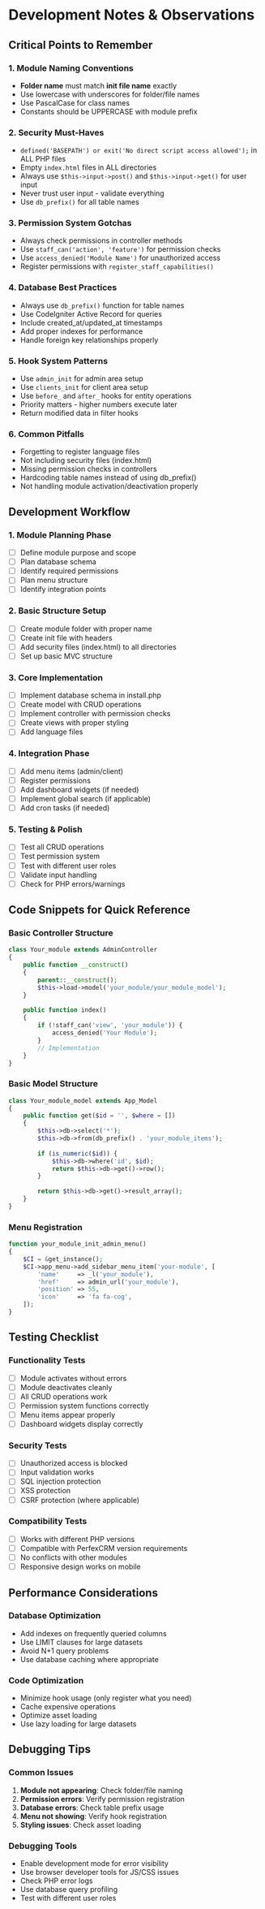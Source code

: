 # Development Notes & Observations

## Critical Points to Remember

### 1. Module Naming Conventions
- **Folder name** must match **init file name** exactly
- Use lowercase with underscores for folder/file names
- Use PascalCase for class names
- Constants should be UPPERCASE with module prefix

### 2. Security Must-Haves
- `defined('BASEPATH') or exit('No direct script access allowed');` in ALL PHP files
- Empty `index.html` files in ALL directories
- Always use `$this->input->post()` and `$this->input->get()` for user input
- Never trust user input - validate everything
- Use `db_prefix()` for all table names

### 3. Permission System Gotchas
- Always check permissions in controller methods
- Use `staff_can('action', 'feature')` for permission checks
- Use `access_denied('Module Name')` for unauthorized access
- Register permissions with `register_staff_capabilities()`

### 4. Database Best Practices
- Always use `db_prefix()` function for table names
- Use CodeIgniter Active Record for queries
- Include created_at/updated_at timestamps
- Add proper indexes for performance
- Handle foreign key relationships properly

### 5. Hook System Patterns
- Use `admin_init` for admin area setup
- Use `clients_init` for client area setup  
- Use `before_` and `after_` hooks for entity operations
- Priority matters - higher numbers execute later
- Return modified data in filter hooks

### 6. Common Pitfalls
- Forgetting to register language files
- Not including security files (index.html)
- Missing permission checks in controllers
- Hardcoding table names instead of using db_prefix()
- Not handling module activation/deactivation properly

## Development Workflow

### 1. Module Planning Phase
- [ ] Define module purpose and scope
- [ ] Plan database schema
- [ ] Identify required permissions
- [ ] Plan menu structure
- [ ] Identify integration points

### 2. Basic Structure Setup
- [ ] Create module folder with proper name
- [ ] Create init file with headers
- [ ] Add security files (index.html) to all directories
- [ ] Set up basic MVC structure

### 3. Core Implementation
- [ ] Implement database schema in install.php
- [ ] Create model with CRUD operations
- [ ] Implement controller with permission checks
- [ ] Create views with proper styling
- [ ] Add language files

### 4. Integration Phase
- [ ] Add menu items (admin/client)
- [ ] Register permissions
- [ ] Add dashboard widgets (if needed)
- [ ] Implement global search (if applicable)
- [ ] Add cron tasks (if needed)

### 5. Testing & Polish
- [ ] Test all CRUD operations
- [ ] Test permission system
- [ ] Test with different user roles
- [ ] Validate input handling
- [ ] Check for PHP errors/warnings

## Code Snippets for Quick Reference

### Basic Controller Structure
```php
class Your_module extends AdminController
{
    public function __construct()
    {
        parent::__construct();
        $this->load->model('your_module/your_module_model');
    }
    
    public function index()
    {
        if (!staff_can('view', 'your_module')) {
            access_denied('Your Module');
        }
        // Implementation
    }
}
```

### Basic Model Structure
```php
class Your_module_model extends App_Model
{
    public function get($id = '', $where = [])
    {
        $this->db->select('*');
        $this->db->from(db_prefix() . 'your_module_items');
        
        if (is_numeric($id)) {
            $this->db->where('id', $id);
            return $this->db->get()->row();
        }
        
        return $this->db->get()->result_array();
    }
}
```

### Menu Registration
```php
function your_module_init_admin_menu()
{
    $CI = &get_instance();
    $CI->app_menu->add_sidebar_menu_item('your-module', [
        'name'     => _l('your_module'),
        'href'     => admin_url('your_module'),
        'position' => 55,
        'icon'     => 'fa fa-cog',
    ]);
}
```

## Testing Checklist

### Functionality Tests
- [ ] Module activates without errors
- [ ] Module deactivates cleanly
- [ ] All CRUD operations work
- [ ] Permission system functions correctly
- [ ] Menu items appear properly
- [ ] Dashboard widgets display correctly

### Security Tests
- [ ] Unauthorized access is blocked
- [ ] Input validation works
- [ ] SQL injection protection
- [ ] XSS protection
- [ ] CSRF protection (where applicable)

### Compatibility Tests
- [ ] Works with different PHP versions
- [ ] Compatible with PerfexCRM version requirements
- [ ] No conflicts with other modules
- [ ] Responsive design works on mobile

## Performance Considerations

### Database Optimization
- Add indexes on frequently queried columns
- Use LIMIT clauses for large datasets
- Avoid N+1 query problems
- Use database caching where appropriate

### Code Optimization
- Minimize hook usage (only register what you need)
- Cache expensive operations
- Optimize asset loading
- Use lazy loading for large datasets

## Debugging Tips

### Common Issues
1. **Module not appearing**: Check folder/file naming
2. **Permission errors**: Verify permission registration
3. **Database errors**: Check table prefix usage
4. **Menu not showing**: Verify hook registration
5. **Styling issues**: Check asset loading

### Debugging Tools
- Enable development mode for error visibility
- Use browser developer tools for JS/CSS issues
- Check PHP error logs
- Use database query profiling
- Test with different user roles